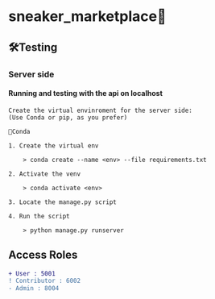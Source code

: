# sneaker_marketplace👟

##  🛠Testing

### Server side

 #### Running and testing with the api on localhost

    Create the virtual envinroment for the server side:
    (Use Conda or pip, as you prefer)

    🐍Conda

    1. Create the virtual env
        
        > conda create --name <env> --file requirements.txt

    2. Activate the venv
        
        > conda activate <env>

    3. Locate the manage.py script      

    4. Run the script
        
        > python manage.py runserver

## Access Roles

```diff
+ User : 5001
! Contributor : 6002
- Admin : 8004
```

